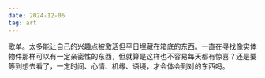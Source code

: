 ```yaml
---
date: 2024-12-06
tag: art
---
```

歌单。太多能让自己的兴趣点被激活但平日埋藏在箱底的东西。一直在寻找像实体物件那样可以有一定亲密性的东西，但就算是这样也不容易每天都有惊喜？还是要等到想去看了，一定时间、心情、机缘、语境，才会体会到对的东西吗。
